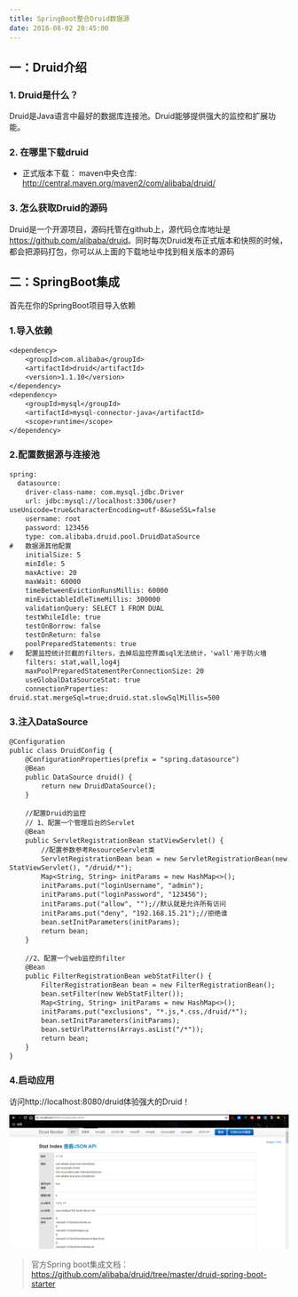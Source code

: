 ```yaml
---
title: SpringBoot整合Druid数据源
date: 2018-08-02 20:45:00
---
```

## 一：Druid介绍

### 1. Druid是什么？

Druid是Java语言中最好的数据库连接池。Druid能够提供强大的监控和扩展功能。

### 2. 在哪里下载druid

- 正式版本下载：
  maven中央仓库: <http://central.maven.org/maven2/com/alibaba/druid/> 

### 3. 怎么获取Druid的源码

Druid是一个开源项目，源码托管在github上，源代码仓库地址是 <https://github.com/alibaba/druid>。同时每次Druid发布正式版本和快照的时候，都会把源码打包，你可以从上面的下载地址中找到相关版本的源码



## 二：SpringBoot集成

首先在你的SpringBoot项目导入依赖

### 1.导入依赖

```
<dependency>
    <groupId>com.alibaba</groupId>
    <artifactId>druid</artifactId>
    <version>1.1.10</version>
</dependency>
<dependency>
	<groupId>mysql</groupId>
	<artifactId>mysql-connector-java</artifactId>
	<scope>runtime</scope>
</dependency>
```

### 2.配置数据源与连接池

```
spring:
  datasource:
    driver-class-name: com.mysql.jdbc.Driver
    url: jdbc:mysql://localhost:3306/user?useUnicode=true&characterEncoding=utf-8&useSSL=false
    username: root
    password: 123456
    type: com.alibaba.druid.pool.DruidDataSource
#   数据源其他配置
    initialSize: 5
    minIdle: 5
    maxActive: 20
    maxWait: 60000
    timeBetweenEvictionRunsMillis: 60000
    minEvictableIdleTimeMillis: 300000
    validationQuery: SELECT 1 FROM DUAL
    testWhileIdle: true
    testOnBorrow: false
    testOnReturn: false
    poolPreparedStatements: true
#   配置监控统计拦截的filters，去掉后监控界面sql无法统计，'wall'用于防火墙
    filters: stat,wall,log4j
    maxPoolPreparedStatementPerConnectionSize: 20
    useGlobalDataSourceStat: true
    connectionProperties: druid.stat.mergeSql=true;druid.stat.slowSqlMillis=500
```

### 3.注入DataSource

```
@Configuration
public class DruidConfig {
    @ConfigurationProperties(prefix = "spring.datasource")
    @Bean
    public DataSource druid() {
        return new DruidDataSource();
    }

    //配置Druid的监控
    // 1、配置一个管理后台的Servlet
    @Bean
    public ServletRegistrationBean statViewServlet() {
        //配置参数参考ResourceServlet类
        ServletRegistrationBean bean = new ServletRegistrationBean(new StatViewServlet(), "/druid/*");
        Map<String, String> initParams = new HashMap<>();
        initParams.put("loginUsername", "admin");
        initParams.put("loginPassword", "123456");
        initParams.put("allow", "");//默认就是允许所有访问
        initParams.put("deny", "192.168.15.21");//拒绝谁
        bean.setInitParameters(initParams);
        return bean;
    }

    //2、配置一个web监控的filter
    @Bean
    public FilterRegistrationBean webStatFilter() {
        FilterRegistrationBean bean = new FilterRegistrationBean();
        bean.setFilter(new WebStatFilter());
        Map<String, String> initParams = new HashMap<>();
        initParams.put("exclusions", "*.js,*.css,/druid/*");
        bean.setInitParameters(initParams);
        bean.setUrlPatterns(Arrays.asList("/*"));
        return bean;
    }
}
```

### 4.启动应用

访问http://localhost:8080/druid体验强大的Druid！

![](./20180802SpringBoot整合Druid数据源/1136672-20180802204514162-477947424.png)
> 官方Spring boot集成文档：https://github.com/alibaba/druid/tree/master/druid-spring-boot-starter